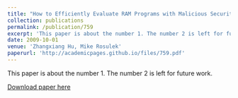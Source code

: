 ```yaml
---
title: "How to Efficiently Evaluate RAM Programs with Malicious Security"
collection: publications
permalink: /publication/759
excerpt: 'This paper is about the number 1. The number 2 is left for future work.'
date: 2009-10-01
venue: 'Zhangxiang Hu, Mike Rosulek'
paperurl: 'http://academicpages.github.io/files/759.pdf'
---
```

This paper is about the number 1. The number 2 is left for future work.

[Download paper here](http://academicpages.github.io/files/759.pdf)